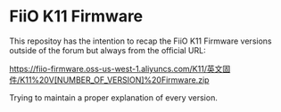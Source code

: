 # FiiO K11 Firmware
This repositoy has the intention to recap the FiiO K11 Firmware versions outside of the forum but always from the official URL:

https://fiio-firmware.oss-us-west-1.aliyuncs.com/K11/英文固件/K11%20V[NUMBER_OF_VERSION]%20Firmware.zip

Trying to maintain a proper explanation of every version.
